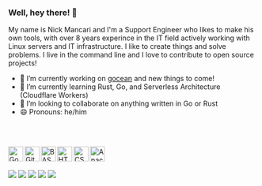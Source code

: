### Well, hey there! 👋

My name is Nick Mancari and I'm a Support Engineer who likes to make his own tools, with over 8 years experince in the IT field actively working with Linux servers and IT infrastructure. I like to create things and solve problems. I live in the command line and I love to contribute to open source projects!


- 🔭 I’m currently working on <a href="https://github.com/nickmancari/gocean">gocean</a> and new things to come!
- 🌱 I’m currently learning Rust, Go, and Serverless Architecture (Cloudflare Workers)
- 👯 I’m looking to collaborate on anything written in Go or Rust
- 😄 Pronouns: he/him

<br><br>

<img align="left" alt="Go" width="30px" src="https://simpleicons.org/icons/go.svg"/>
<img align="left" alt="Git" width="30px" src="https://simpleicons.org/icons/git.svg"/>
<img align="left" alt="BASH" width="30px" src="https://simpleicons.org/icons/gnubash.svg"/>
<img align="left" alt="HTML" width="30px" src="https://simpleicons.org/icons/html5.svg"/>
<img align="left" alt="CSS" width="30px" src="https://simpleicons.org/icons/css3.svg"/>
<img align="left" alt="Apache" width="30px" src="https://simpleicons.org/icons/apache.svg"/>

<br><br>

![](https://img.shields.io/badge/OS-Linux-informational?style=flat&logo=Linux&logoColor=white&color=2bbc8a)
![](https://img.shields.io/badge/Editor-Vim-informational?style=flat&logo=Vim&logoColor=white&color=2bbc8a)
![](https://img.shields.io/badge/Shell-Bash-informational?style=flat&logo=gnu-bash&logoColor=white&color=2bbc8a)
![](https://img.shields.io/badge/Code-Go-informational?style=flat&logo=go&logoColor=white&color=00add8)
![](https://img.shields.io/badge/Cloud-DigitalOcean-informational?style=flat&logo=digitalocean&logoColor=white&color=0080ff)
